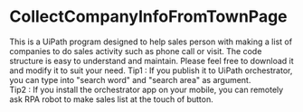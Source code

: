 # CollectCompanyInfoFromTownPage
This is a UiPath program designed to help sales person with making a list of companies to do sales activity such as phone call or visit. 
The code structure is easy to understand and maintain. Please feel free to download it and modify it to suit your need. 
 Tip1 : If you publish it to UiPath orchestrator, you can type into "search word" and "search area" as argument.  
 Tip2 : If you install the orchestrator app on your mobile, you can remotely ask RPA robot to make sales list at the touch of button. 
